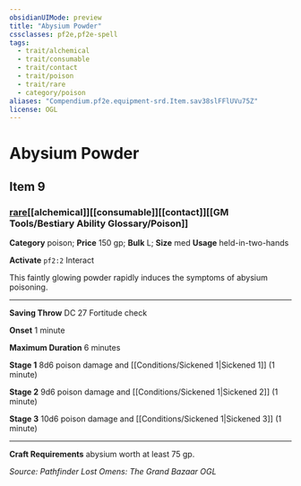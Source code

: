 ```yaml
---
obsidianUIMode: preview
title: "Abysium Powder"
cssclasses: pf2e,pf2e-spell
tags:
  - trait/alchemical
  - trait/consumable
  - trait/contact
  - trait/poison
  - trait/rare
  - category/poison
aliases: "Compendium.pf2e.equipment-srd.Item.sav38slFFlUVu75Z"
license: OGL
---
```

# Abysium Powder
## Item 9
### [rare](rare "Rare Rarity Trait")[[alchemical]][[consumable]][[contact]][[GM Tools/Bestiary Ability Glossary/Poison]]

**Category** poison; 
**Price** 150 gp; 
**Bulk** L; **Size** med
**Usage** held-in-two-hands

**Activate** `pf2:2` Interact

This faintly glowing powder rapidly induces the symptoms of abysium poisoning.

* * *

**Saving Throw** DC 27 Fortitude check

**Onset** 1 minute

**Maximum Duration** 6 minutes

**Stage 1** 8d6 poison damage and [[Conditions/Sickened 1|Sickened 1]] (1 minute)

**Stage 2** 9d6 poison damage and [[Conditions/Sickened 1|Sickened 2]] (1 minute)

**Stage 3** 10d6 poison damage and [[Conditions/Sickened 1|Sickened 3]] (1 minute)

* * *

**Craft Requirements** abysium worth at least 75 gp.

*Source: Pathfinder Lost Omens: The Grand Bazaar*
*OGL*